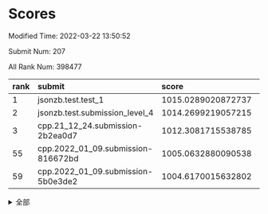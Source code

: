 # Scores

Modified Time: 2022-03-22 13:50:52

Submit Num: 207

All Rank Num: 398477

| rank |               submit               |       score        |       sigma        | pk_num |
| :--- | :--------------------------------- | :----------------- | :----------------- | :----- |
| 1    | jsonzb.test.test_1                 | 1015.0289020872737 | 0.8742226310403086 | 7697   |
| 2    | jsonzb.test.submission_level_4     | 1014.2699219057215 | 0.8205151882736067 | 7697   |
| 3    | cpp.21_12_24.submission-2b2ea0d7   | 1012.3081715538785 | 0.8055825533690012 | 7695   |
| 55   | cpp.2022_01_09.submission-816672bd | 1005.0632880090538 | 0.7116524582574919 | 7704   |
| 59   | cpp.2022_01_09.submission-5b0e3de2 | 1004.6170015632802 | 0.726231390440044  | 7703   |


<details>
<summary>全部</summary>

| rank |                 submit                 |       score        |       sigma        | pk_num |
| :--- | :------------------------------------- | :----------------- | :----------------- | :----- |
| 1    | jsonzb.test.test_1                     | 1015.0289020872737 | 0.8742226310403086 | 7697   |
| 2    | jsonzb.test.submission_level_4         | 1014.2699219057215 | 0.8205151882736067 | 7697   |
| 3    | cpp.21_12_24.submission-2b2ea0d7       | 1012.3081715538785 | 0.8055825533690012 | 7695   |
| 4    | gobigger.level_3.submission_level_3_24 | 1012.1178313503518 | 0.7775920775060767 | 7702   |
| 5    | gobigger.level_3.submission_level_3_44 | 1011.9843914578685 | 0.7918392369720044 | 7704   |
| 6    | gobigger.level_3.submission_level_3_37 | 1011.8675246515323 | 0.7859769049135825 | 7700   |
| 7    | gobigger.level_3.submission_level_3_1  | 1011.1739143076435 | 0.7566927853313892 | 7700   |
| 8    | gobigger.level_3.submission_level_3_39 | 1011.1555241947623 | 0.7862288827511577 | 7700   |
| 9    | gobigger.level_3.submission_level_3_40 | 1011.1385917942629 | 0.7788636024819415 | 7693   |
| 10   | gobigger.level_3.submission_level_3_36 | 1011.1276488510794 | 0.7613175158330943 | 7698   |
| 11   | gobigger.level_3.submission_level_3_0  | 1011.1215246651344 | 0.7599192255103933 | 7695   |
| 12   | gobigger.level_3.submission_level_3_19 | 1011.0931394660904 | 0.7931332061580385 | 7696   |
| 13   | gobigger.level_3.submission_level_3_10 | 1011.0473327856215 | 0.7673948727587454 | 7702   |
| 14   | gobigger.level_3.submission_level_3_3  | 1010.8875267844388 | 0.7667511189101566 | 7704   |
| 15   | gobigger.level_3.submission_level_3_18 | 1010.8841137597    | 0.7548880595299688 | 7702   |
| 16   | gobigger.level_3.submission_level_3_43 | 1010.8832669623617 | 0.7728020402177118 | 7701   |
| 17   | gobigger.level_3.submission_level_3_30 | 1010.7268165553879 | 0.7729453604868948 | 7700   |
| 18   | gobigger.level_3.submission_level_3_33 | 1010.5740663424637 | 0.7690480304308966 | 7699   |
| 19   | gobigger.level_3.submission_level_3_34 | 1010.5201118325107 | 0.7687234273326659 | 7702   |
| 20   | gobigger.level_3.submission_level_3_21 | 1010.4539221126631 | 0.7924234802498138 | 7702   |
| 21   | gobigger.level_3.submission_level_3_20 | 1010.3355573938594 | 0.7593478311429298 | 7703   |
| 22   | gobigger.level_3.submission_level_3_5  | 1010.226951256586  | 0.7669139695739778 | 7699   |
| 23   | gobigger.level_3.submission_level_3_12 | 1010.1769960459509 | 0.744462717680787  | 7697   |
| 24   | gobigger.level_3.submission_level_3_2  | 1010.0815756119764 | 0.7624299729633577 | 7703   |
| 25   | gobigger.level_3.submission_level_3_27 | 1010.0633530446459 | 0.7481239007405178 | 7701   |
| 26   | gobigger.level_3.submission_level_3_4  | 1010.0631246108762 | 0.754960205197387  | 7694   |
| 27   | gobigger.level_3.submission_level_3_46 | 1009.9683926719266 | 0.7557873608496091 | 7696   |
| 28   | gobigger.level_3.submission_level_3_23 | 1009.9085798646489 | 0.7652428686704672 | 7694   |
| 29   | gobigger.level_3.submission_level_3_16 | 1009.8143870422073 | 0.7429020132584867 | 7699   |
| 30   | gobigger.level_3.submission_level_3_26 | 1009.7839250417893 | 0.7586227969270442 | 7701   |
| 31   | gobigger.level_3.submission_level_3_32 | 1009.7351167243542 | 0.7673657868909833 | 7706   |
| 32   | gobigger.level_3.submission_level_3_47 | 1009.6756635726333 | 0.7472824270438908 | 7698   |
| 33   | gobigger.level_3.submission_level_3_41 | 1009.6081716006299 | 0.7455781530227676 | 7694   |
| 34   | gobigger.level_3.submission_level_3_9  | 1009.5819141204668 | 0.7444528926509818 | 7699   |
| 35   | gobigger.level_3.submission_level_3_48 | 1009.5622890667286 | 0.7491051568566843 | 7698   |
| 36   | gobigger.level_3.submission_level_3_25 | 1009.4817325837784 | 0.7435450531884317 | 7700   |
| 37   | gobigger.level_3.submission_level_3_22 | 1009.4440011599114 | 0.7679508849083714 | 7704   |
| 38   | gobigger.level_3.submission_level_3_31 | 1009.4418071058099 | 0.759741735387827  | 7697   |
| 39   | gobigger.level_3.submission_level_3_35 | 1009.4158931293117 | 0.7574611849613583 | 7705   |
| 40   | gobigger.level_3.submission_level_3_13 | 1009.3600181123645 | 0.7548488645087831 | 7698   |
| 41   | gobigger.level_3.submission_level_3_42 | 1009.3199774664239 | 0.7607324648689855 | 7701   |
| 42   | gobigger.level_3.submission_level_3_29 | 1009.2775616704112 | 0.759396512112075  | 7696   |
| 43   | gobigger.level_3.submission_level_3_15 | 1009.2708184435135 | 0.7453225584647262 | 7701   |
| 44   | gobigger.level_3.submission_level_3_28 | 1009.2420864668466 | 0.7546061395710991 | 7698   |
| 45   | gobigger.level_3.submission_level_3_7  | 1009.2021611386167 | 0.7471427292425622 | 7698   |
| 46   | gobigger.level_3.submission_level_3_11 | 1009.1708294429543 | 0.762849576006518  | 7700   |
| 47   | gobigger.level_3.submission_level_3_6  | 1009.1444492916781 | 0.777226861342525  | 7700   |
| 48   | gobigger.level_3.submission_level_3_49 | 1009.0933021273605 | 0.7361660866264046 | 7700   |
| 49   | gobigger.level_3.submission_level_3_38 | 1008.9930237067887 | 0.7389078395307449 | 7698   |
| 50   | gobigger.level_3.submission_level_3_45 | 1008.7757090496481 | 0.7434897766018639 | 7697   |
| 51   | gobigger.level_3.submission_level_3_17 | 1008.7428569197735 | 0.7405255496285339 | 7705   |
| 52   | gobigger.level_3.submission_level_3_14 | 1008.6502312439777 | 0.7733653817364655 | 7700   |
| 53   | gobigger.level_3.submission_level_3_8  | 1008.5621351294177 | 0.7641019865588221 | 7696   |
| 54   | gobigger.level_1.submission_level_1_24 | 1005.5801277483193 | 0.7454729478443524 | 7699   |
| 55   | cpp.2022_01_09.submission-816672bd     | 1005.0632880090538 | 0.7116524582574919 | 7704   |
| 56   | gobigger.level_1.submission_level_1_16 | 1004.8579180797225 | 0.7326342755717363 | 7705   |
| 57   | gobigger.level_1.submission_level_1_22 | 1004.8520985533171 | 0.7147214557989328 | 7702   |
| 58   | gobigger.level_1.submission_level_1_29 | 1004.7930022018455 | 0.717768299483506  | 7701   |
| 59   | cpp.2022_01_09.submission-5b0e3de2     | 1004.6170015632802 | 0.726231390440044  | 7703   |
| 60   | gobigger.level_1.submission_level_1_38 | 1004.5730546204504 | 0.708973116630579  | 7698   |
| 61   | gobigger.level_1.submission_level_1_1  | 1004.5456561090551 | 0.7139857639636823 | 7699   |
| 62   | gobigger.level_1.submission_level_1_9  | 1004.4958147898986 | 0.7208433825481116 | 7696   |
| 63   | gobigger.level_1.submission_level_1_35 | 1004.2249376737485 | 0.7216735918632277 | 7704   |
| 64   | gobigger.level_1.submission_level_1_30 | 1004.1693902581594 | 0.7206538884349932 | 7706   |
| 65   | gobigger.level_1.submission_level_1_4  | 1004.0859512434846 | 0.7225434908046627 | 7702   |
| 66   | gobigger.level_1.submission_level_1_49 | 1004.0430648298995 | 0.7139550375118401 | 7697   |
| 67   | gobigger.level_1.submission_level_1_46 | 1003.9745684157604 | 0.7129575191634461 | 7700   |
| 68   | gobigger.level_1.submission_level_1_11 | 1003.9223112402627 | 0.718381173082139  | 7699   |
| 69   | gobigger.level_1.submission_level_1_26 | 1003.8717761449152 | 0.733662207824967  | 7700   |
| 70   | gobigger.level_1.submission_level_1_7  | 1003.7187017109492 | 0.7164554318777132 | 7701   |
| 71   | gobigger.level_1.submission_level_1_17 | 1003.6983887419976 | 0.7110359916695569 | 7700   |
| 72   | gobigger.level_1.submission_level_1_8  | 1003.6859317710076 | 0.7148919406895146 | 7703   |
| 73   | gobigger.level_1.submission_level_1_28 | 1003.6290228218029 | 0.7259144983509318 | 7700   |
| 74   | gobigger.level_1.submission_level_1_37 | 1003.575627859112  | 0.7077742672686422 | 7698   |
| 75   | gobigger.level_1.submission_level_1_41 | 1003.3883091087151 | 0.7191562296775434 | 7697   |
| 76   | gobigger.level_1.submission_level_1_14 | 1003.3478255652955 | 0.7176454955139386 | 7704   |
| 77   | gobigger.level_1.submission_level_1_23 | 1003.3189747748255 | 0.7126058388810148 | 7697   |
| 78   | gobigger.level_1.submission_level_1_33 | 1003.2535339985114 | 0.709578203375171  | 7697   |
| 79   | gobigger.level_1.submission_level_1_42 | 1003.1731409012094 | 0.7120613511433759 | 7696   |
| 80   | gobigger.level_1.submission_level_1_36 | 1003.1625434196839 | 0.7072522297641092 | 7704   |
| 81   | gobigger.level_1.submission_level_1_32 | 1003.1255464128901 | 0.7118635196205694 | 7699   |
| 82   | gobigger.level_1.submission_level_1_18 | 1003.0834352802474 | 0.7210359705058318 | 7702   |
| 83   | gobigger.level_1.submission_level_1_21 | 1003.02353758045   | 0.7217430912458827 | 7697   |
| 84   | gobigger.level_1.submission_level_1_12 | 1002.987692856218  | 0.7102138374424154 | 7702   |
| 85   | gobigger.level_1.submission_level_1_2  | 1002.9530074066128 | 0.7108952978186592 | 7698   |
| 86   | gobigger.level_1.submission_level_1_34 | 1002.9442080233847 | 0.7167282366737017 | 7701   |
| 87   | gobigger.level_1.submission_level_1_43 | 1002.8517014152278 | 0.7084226942932889 | 7700   |
| 88   | gobigger.level_1.submission_level_1_48 | 1002.80393704445   | 0.7239209398726835 | 7693   |
| 89   | gobigger.level_1.submission_level_1_44 | 1002.7983161234962 | 0.7154136784997646 | 7703   |
| 90   | gobigger.level_1.submission_level_1_15 | 1002.7949926943805 | 0.7177391392408694 | 7700   |
| 91   | gobigger.level_1.submission_level_1_0  | 1002.7556010675611 | 0.7139695628534133 | 7705   |
| 92   | gobigger.level_1.submission_level_1_6  | 1002.6415107775151 | 0.712382716969279  | 7703   |
| 93   | gobigger.level_1.submission_level_1_10 | 1002.6325457729965 | 0.7099100513778754 | 7701   |
| 94   | gobigger.level_1.submission_level_1_47 | 1002.4069826901473 | 0.7241233683850646 | 7703   |
| 95   | gobigger.level_1.submission_level_1_31 | 1002.2973819280585 | 0.7185819551501356 | 7700   |
| 96   | gobigger.level_1.submission_level_1_13 | 1002.2483436349426 | 0.725312552212245  | 7704   |
| 97   | gobigger.level_1.submission_level_1_27 | 1002.2277698360483 | 0.7236718922873149 | 7703   |
| 98   | gobigger.level_1.submission_level_1_20 | 1002.179567003836  | 0.7117204687539742 | 7700   |
| 99   | gobigger.level_1.submission_level_1_45 | 1002.1771619984006 | 0.719306349569466  | 7696   |
| 100  | gobigger.level_1.submission_level_1_25 | 1002.0757608324117 | 0.6981996658027492 | 7700   |
| 101  | gobigger.level_1.submission_level_1_19 | 1001.8088115682893 | 0.7217271812300472 | 7704   |
| 102  | gobigger.level_1.submission_level_1_3  | 1001.7054256850764 | 0.7155576973305866 | 7705   |
| 103  | gobigger.level_1.submission_level_1_5  | 1001.6451670138338 | 0.7065012164527088 | 7699   |
| 104  | gobigger.level_1.submission_level_1_39 | 1001.6026562097    | 0.7068780564386415 | 7704   |
| 105  | gobigger.level_1.submission_level_1_40 | 1001.5488597509565 | 0.7107631389891662 | 7698   |
| 106  | gobigger.random.submission_random_28   | 997.3053026250698  | 0.6981046886623115 | 7698   |
| 107  | gobigger.random.submission_random_32   | 997.1279500667805  | 0.7192665473666949 | 7695   |
| 108  | gobigger.random.submission_random_29   | 997.0554299696635  | 0.6988313269011938 | 7698   |
| 109  | gobigger.random.submission_random_43   | 996.8942824675127  | 0.6927173641114364 | 7698   |
| 110  | gobigger.random.submission_random_1    | 996.757448419219   | 0.7044491845124099 | 7699   |
| 111  | gobigger.random.submission_random_46   | 996.7279082075436  | 0.707649810270115  | 7705   |
| 112  | gobigger.random.submission_random_40   | 996.6668274304458  | 0.7123504974505362 | 7702   |
| 113  | gobigger.random.submission_random_27   | 996.610491272946   | 0.7138880535630587 | 7703   |
| 114  | gobigger.random.submission_random_47   | 996.603183501364   | 0.7089751322687434 | 7696   |
| 115  | gobigger.random.submission_random_49   | 996.583424112601   | 0.7269319422289956 | 7697   |
| 116  | gobigger.random.submission_random_8    | 996.517744437107   | 0.7075305186507226 | 7701   |
| 117  | gobigger.random.submission_random_45   | 996.40391483045    | 0.7110741217859636 | 7703   |
| 118  | gobigger.random.submission_random_22   | 996.3102182911745  | 0.6973031309449567 | 7700   |
| 119  | gobigger.random.submission_random_19   | 996.2706696047239  | 0.7030534356782655 | 7702   |
| 120  | gobigger.random.submission_random_10   | 996.2565489169017  | 0.711063765055586  | 7700   |
| 121  | gobigger.random.submission_random_44   | 996.2142584248119  | 0.7156191585009188 | 7700   |
| 122  | gobigger.random.submission_random_12   | 996.1958848889872  | 0.7044497394692457 | 7701   |
| 123  | gobigger.random.submission_random_6    | 996.1752367067927  | 0.7268903309603435 | 7700   |
| 124  | gobigger.random.submission_random_13   | 996.1506695947758  | 0.7135244881345519 | 7701   |
| 125  | gobigger.random.submission_random_3    | 996.1400842554539  | 0.7093225425228538 | 7700   |
| 126  | gobigger.random.submission_random_2    | 996.1399926891025  | 0.6937764577580092 | 7702   |
| 127  | gobigger.random.submission_random_41   | 996.0578195211755  | 0.7045958755748725 | 7701   |
| 128  | gobigger.random.submission_random_21   | 996.0520013277588  | 0.6986492124908836 | 7700   |
| 129  | gobigger.random.submission_random_26   | 996.0471803760412  | 0.7098846821772455 | 7703   |
| 130  | gobigger.random.submission_random_31   | 996.0238163609304  | 0.7210486843518632 | 7700   |
| 131  | gobigger.random.submission_random_4    | 996.010860892366   | 0.7030036258435433 | 7700   |
| 132  | gobigger.random.submission_random_5    | 995.9512722677755  | 0.7358033216171543 | 7700   |
| 133  | gobigger.random.submission_random_38   | 995.9457292172689  | 0.7104530099477532 | 7700   |
| 134  | gobigger.random.submission_random_18   | 995.8655416123684  | 0.7137306486488098 | 7700   |
| 135  | gobigger.random.submission_random_20   | 995.8301217157895  | 0.7093586254199101 | 7702   |
| 136  | gobigger.random.submission_random_39   | 995.8285360431082  | 0.7292935091415356 | 7702   |
| 137  | gobigger.random.submission_random_15   | 995.814188655015   | 0.71248571812617   | 7700   |
| 138  | gobigger.random.submission_random_14   | 995.7381276014813  | 0.7093224600957974 | 7705   |
| 139  | gobigger.random.submission_random_34   | 995.6675633739789  | 0.7166586047925514 | 7697   |
| 140  | gobigger.random.submission_random_24   | 995.6417208353206  | 0.7060875170838563 | 7706   |
| 141  | gobigger.random.submission_random_7    | 995.6402883796884  | 0.7049452950970266 | 7702   |
| 142  | gobigger.random.submission_random_42   | 995.5988303421232  | 0.7143371707982292 | 7698   |
| 143  | gobigger.random.submission_random_17   | 995.5691778342134  | 0.7144345975387378 | 7700   |
| 144  | gobigger.random.submission_random_9    | 995.5536011206708  | 0.7106620818666414 | 7699   |
| 145  | gobigger.random.submission_random_37   | 995.5474926068898  | 0.7144122029752595 | 7699   |
| 146  | gobigger.random.submission_random_16   | 995.5337387165865  | 0.713366449923551  | 7704   |
| 147  | gobigger.random.submission_random_33   | 995.4674771030926  | 0.7328780176414099 | 7702   |
| 148  | gobigger.random.submission_random_23   | 995.3377303964899  | 0.7181756514867361 | 7697   |
| 149  | gobigger.random.submission_random_25   | 995.2429166860238  | 0.6940985220714045 | 7696   |
| 150  | gobigger.random.submission_random_36   | 995.2415574888355  | 0.7120822214052459 | 7697   |
| 151  | gobigger.random.submission_random_30   | 995.1536511853316  | 0.7268710148707852 | 7699   |
| 152  | gobigger.random.submission_random_11   | 995.0280306901922  | 0.7074129949582927 | 7701   |
| 153  | gobigger.random.submission_random_0    | 994.7844115207552  | 0.7077801845794159 | 7705   |
| 154  | gobigger.random.submission_random_48   | 994.7193088719447  | 0.7273539352319404 | 7701   |
| 155  | gobigger.random.submission_random_35   | 994.4970782177236  | 0.7223236947595713 | 7700   |
| 156  | gobigger.level_2.submission_level_2_36 | 993.7454514431855  | 0.7261677490297136 | 7697   |
| 157  | gobigger.level_2.submission_level_2_44 | 993.7066654584423  | 0.7297453085860879 | 7702   |
| 158  | gobigger.level_2.submission_level_2_26 | 993.5751299866675  | 0.7334084676612106 | 7699   |
| 159  | gobigger.level_2.submission_level_2_41 | 993.5254463124577  | 0.7289156739284616 | 7700   |
| 160  | gobigger.level_2.submission_level_2_25 | 993.2152228006206  | 0.7504920129067003 | 7698   |
| 161  | gobigger.level_2.submission_level_2_3  | 993.2133123293384  | 0.7439436839634078 | 7696   |
| 162  | gobigger.level_2.submission_level_2_1  | 993.165499235081   | 0.7285364759706349 | 7699   |
| 163  | gobigger.level_2.submission_level_2_43 | 993.1603021028362  | 0.767777470544333  | 7702   |
| 164  | gobigger.level_2.submission_level_2_48 | 993.0793670219157  | 0.7418007479336188 | 7703   |
| 165  | gobigger.level_2.submission_level_2_19 | 992.9828013115779  | 0.7406342535540203 | 7702   |
| 166  | gobigger.level_2.submission_level_2_10 | 992.8900003578192  | 0.7493374787048627 | 7705   |
| 167  | gobigger.level_2.submission_level_2_47 | 992.8820261390543  | 0.7514267288140947 | 7701   |
| 168  | gobigger.level_2.submission_level_2_42 | 992.8050552475326  | 0.7441083003556404 | 7699   |
| 169  | gobigger.level_2.submission_level_2_18 | 992.700642910538   | 0.7328875146363244 | 7696   |
| 170  | gobigger.level_2.submission_level_2_7  | 992.6842083495338  | 0.7377894674855021 | 7703   |
| 171  | gobigger.level_2.submission_level_2_8  | 992.5737628222097  | 0.7319223619186995 | 7697   |
| 172  | gobigger.level_2.submission_level_2_22 | 992.5713384011883  | 0.735941714092872  | 7700   |
| 173  | gobigger.level_2.submission_level_2_45 | 992.5215551480882  | 0.7447265663971068 | 7703   |
| 174  | gobigger.level_2.submission_level_2_40 | 992.4796291264549  | 0.7359618665349915 | 7697   |
| 175  | gobigger.level_2.submission_level_2_29 | 992.4388472517574  | 0.7409694735996135 | 7697   |
| 176  | gobigger.level_2.submission_level_2_11 | 992.4237376517774  | 0.7389599418948101 | 7701   |
| 177  | gobigger.level_2.submission_level_2_30 | 992.3536836947187  | 0.7340985150077926 | 7699   |
| 178  | gobigger.level_2.submission_level_2_31 | 992.2492784216814  | 0.7299507137135973 | 7700   |
| 179  | gobigger.level_2.submission_level_2_38 | 992.2481606998948  | 0.7472566415696725 | 7703   |
| 180  | gobigger.level_2.submission_level_2_15 | 992.2308703218937  | 0.7387244578571266 | 7697   |
| 181  | gobigger.level_2.submission_level_2_37 | 992.2065611643424  | 0.726506135009657  | 7699   |
| 182  | gobigger.level_2.submission_level_2_34 | 992.1161481941524  | 0.7488271591473088 | 7703   |
| 183  | gobigger.level_2.submission_level_2_49 | 992.0811412753719  | 0.7302418895124253 | 7693   |
| 184  | gobigger.level_2.submission_level_2_2  | 992.0714813309397  | 0.7409132984756348 | 7701   |
| 185  | gobigger.level_2.submission_level_2_23 | 991.8479177721465  | 0.7434653089024746 | 7700   |
| 186  | gobigger.level_2.submission_level_2_13 | 991.8153963499523  | 0.7499142395593655 | 7702   |
| 187  | gobigger.level_2.submission_level_2_33 | 991.791864492818   | 0.7437831819436572 | 7700   |
| 188  | gobigger.level_2.submission_level_2_14 | 991.6462304117413  | 0.7520980351954983 | 7695   |
| 189  | gobigger.level_2.submission_level_2_9  | 991.616145670998   | 0.7538296944061738 | 7702   |
| 190  | gobigger.level_2.submission_level_2_24 | 991.6028258802921  | 0.7500051977521959 | 7700   |
| 191  | gobigger.level_2.submission_level_2_39 | 991.5645986026803  | 0.7473933334773212 | 7701   |
| 192  | gobigger.level_2.submission_level_2_21 | 991.5409396241123  | 0.747578510605836  | 7697   |
| 193  | gobigger.level_2.submission_level_2_6  | 991.4803473375133  | 0.7645056974342974 | 7699   |
| 194  | gobigger.level_2.submission_level_2_32 | 991.4255915391553  | 0.760524016605533  | 7703   |
| 195  | gobigger.level_2.submission_level_2_27 | 991.1628529845419  | 0.7727348600060784 | 7701   |
| 196  | gobigger.level_2.submission_level_2_20 | 991.1613848208331  | 0.7855680708342768 | 7699   |
| 197  | gobigger.level_2.submission_level_2_17 | 991.1606991647593  | 0.7739335341403729 | 7699   |
| 198  | gobigger.level_2.submission_level_2_4  | 991.0715473515053  | 0.7482272472162302 | 7699   |
| 199  | gobigger.level_2.submission_level_2_35 | 991.0665017446776  | 0.7618661348706809 | 7701   |
| 200  | gobigger.level_2.submission_level_2_16 | 990.9629024955723  | 0.7541955653686683 | 7704   |
| 201  | gobigger.level_2.submission_level_2_5  | 990.9537270115659  | 0.75982308089752   | 7700   |
| 202  | gobigger.level_2.submission_level_2_46 | 990.8537647103292  | 0.7558433370126553 | 7701   |
| 203  | gobigger.level_2.submission_level_2_28 | 990.6645585983425  | 0.7608876434712255 | 7701   |
| 204  | gobigger.level_2.submission_level_2_0  | 990.4658288270258  | 0.7780933846749973 | 7699   |
| 205  | gobigger.level_2.submission_level_2_12 | 989.8129834873819  | 0.7617048967497679 | 7700   |
| 206  | gobigger.none.submission_none_1        | 976.0013932101888  | 1.5229820913482184 | 7705   |
| 207  | gobigger.none.submission_none_0        | 975.887646285744   | 1.4189588512182805 | 7697   |

</details>